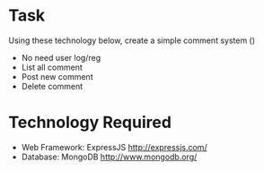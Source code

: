 Task
======
Using these technology below, create a simple comment system ()
- No need user log/reg
- List all comment
- Post new comment
- Delete comment

Technology Required
======
- Web Framework: ExpressJS http://expressjs.com/
- Database: MongoDB http://www.mongodb.org/
